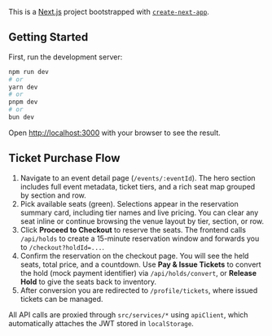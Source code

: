 This is a [Next.js](https://nextjs.org) project bootstrapped with [`create-next-app`](https://nextjs.org/docs/app/api-reference/cli/create-next-app).

## Getting Started

First, run the development server:

```bash
npm run dev
# or
yarn dev
# or
pnpm dev
# or
bun dev
```

Open [http://localhost:3000](http://localhost:3000) with your browser to see the result.

## Ticket Purchase Flow

1. Navigate to an event detail page (`/events/:eventId`). The hero section includes full event metadata, ticket tiers, and a rich seat map grouped by section and row.
2. Pick available seats (green). Selections appear in the reservation summary card, including tier names and live pricing. You can clear any seat inline or continue browsing the venue layout by tier, section, or row.
3. Click **Proceed to Checkout** to reserve the seats. The frontend calls `/api/holds` to create a 15-minute reservation window and forwards you to `/checkout?holdId=...`.
4. Confirm the reservation on the checkout page. You will see the held seats, total price, and a countdown. Use **Pay & Issue Tickets** to convert the hold (mock payment identifier) via `/api/holds/convert`, or **Release Hold** to give the seats back to inventory.
5. After conversion you are redirected to `/profile/tickets`, where issued tickets can be managed.

All API calls are proxied through `src/services/*` using `apiClient`, which automatically attaches the JWT stored in `localStorage`.
